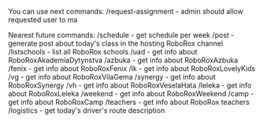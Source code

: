 You can use next commands:
/request-assignment - admin should allow requested user to ma

Nearest future commands:
/schedule - get schedule per week
/post - generate post about today's class in the hosting RoboRox channel
/listschools - list all RoboRox schools
/uad - get info about RoboRoxAkademiaDytynstva
/azbuka - get info about RoboRoxAzbuka
/fenix - get info about RoboRoxFenix
/lk - get info about RoboRoxLovelyKids
/vg - get info about RoboRoxVilaGema
/synergy - get info about RoboRoxSynergy
/vh - get info about RoboRoxVeselaHata
/leleka - get info about RoboRoxLeleka
/weekend - get info about RoboRoxWeekend
/camp - get info about RoboRoxCamp
/teachers - get info about RoboRox teachers
/logistics - get today's driver's route description